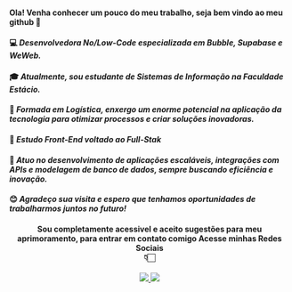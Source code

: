 
#### Ola! Venha conhecer um pouco do meu trabalho, seja bem vindo ao meu github 👋

#### 💻 *Desenvolvedora No/Low-Code especializada em Bubble, Supabase e WeWeb.*
#### 🎓 *Atualmente, sou estudante de Sistemas de Informação na Faculdade Estácio.*
#### 🎉 *Formada em Logística, enxergo um enorme potencial na aplicação da tecnologia para otimizar processos e criar soluções inovadoras.*
#### 📌 *Estudo Front-End voltado ao Full-Stak* 
#### 🚀 *Atuo no desenvolvimento de aplicações escaláveis, integrações com APIs e modelagem de banco de dados, sempre buscando eficiência e inovação.*
#### 😊 *Agradeço sua visita e espero que tenhamos oportunidades de trabalharmos juntos no futuro!*


  
  
<h4 align="center"> Sou completamente acessivel e aceito sugestões para meu aprimoramento, para entrar em contato comigo Acesse minhas Redes Sociais <BR>👇🏻 </h4>
   
  <div align="center"> 
    <a href = "mailto:agnessamira.dev@gmail.com">
      <img src="https://img.shields.io/badge/-Gmail-%23333?style=for-the-badge&logo=gmail&logoColor=white" target="_blank">
    </a> 
    <a href="https://www.linkedin.com/in/agnes-samira-4878761b7/" target="_blank">
      <img src="https://img.shields.io/badge/-LinkedIn-%230077B5?style=for-the-badge&logo=linkedin&logoColor=white" target="_blank">
    </a>
  </div>
  

